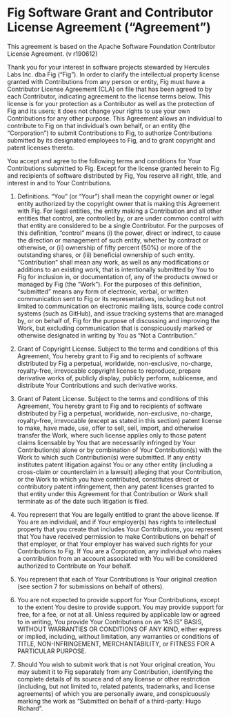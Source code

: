 # Fig Software Grant and Contributor License Agreement (“Agreement”)

This agreement is based on the Apache Software Foundation Contributor License Agreement. (v r190612)

Thank you for your interest in software projects stewarded by Hercules Labs Inc. dba Fig (“Fig”). In order to clarify the intellectual property license granted with Contributions from any person or entity, Fig must have a Contributor License Agreement (CLA) on file that has been agreed to by each Contributor, indicating agreement to the license terms below. This license is for your protection as a Contributor as well as the protection of Fig and its users; it does not change your rights to use your own Contributions for any other purpose. This Agreement allows an individual to contribute to Fig on that individual’s own behalf, or an entity (the “Corporation”) to submit Contributions to Fig, to authorize Contributions submitted by its designated employees to Fig, and to grant copyright and patent licenses thereto.

You accept and agree to the following terms and conditions for Your Contributions submitted to Fig. Except for the license granted herein to Fig and recipients of software distributed by Fig, You reserve all right, title, and interest in and to Your Contributions.

1. Definitions. “You” (or “Your”) shall mean the copyright owner or legal entity authorized by the copyright owner that is making this Agreement with Fig. For legal entities, the entity making a Contribution and all other entities that control, are controlled by, or are under common control with that entity are considered to be a single Contributor. For the purposes of this definition, “control” means (i) the power, direct or indirect, to cause the direction or management of such entity, whether by contract or otherwise, or (ii) ownership of fifty percent (50%) or more of the outstanding shares, or (iii) beneficial ownership of such entity. “Contribution” shall mean any work, as well as any modifications or additions to an existing work, that is intentionally submitted by You to Fig for inclusion in, or documentation of, any of the products owned or managed by Fig (the “Work”). For the purposes of this definition, “submitted” means any form of electronic, verbal, or written communication sent to Fig or its representatives, including but not limited to communication on electronic mailing lists, source code control systems (such as GitHub), and issue tracking systems that are managed by, or on behalf of, Fig for the purpose of discussing and improving the Work, but excluding communication that is conspicuously marked or otherwise designated in writing by You as “Not a Contribution.”

2. Grant of Copyright License. Subject to the terms and conditions of this Agreement, You hereby grant to Fig and to recipients of software distributed by Fig a perpetual, worldwide, non-exclusive, no-charge, royalty-free, irrevocable copyright license to reproduce, prepare derivative works of, publicly display, publicly perform, sublicense, and distribute Your Contributions and such derivative works.

3. Grant of Patent License. Subject to the terms and conditions of this Agreement, You hereby grant to Fig and to recipients of software distributed by Fig a perpetual, worldwide, non-exclusive, no-charge, royalty-free, irrevocable (except as stated in this section) patent license to make, have made, use, offer to sell, sell, import, and otherwise transfer the Work, where such license applies only to those patent claims licensable by You that are necessarily infringed by Your Contribution(s) alone or by combination of Your Contribution(s) with the Work to which such Contribution(s) were submitted. If any entity institutes patent litigation against You or any other entity (including a cross-claim or counterclaim in a lawsuit) alleging that your Contribution, or the Work to which you have contributed, constitutes direct or contributory patent infringement, then any patent licenses granted to that entity under this Agreement for that Contribution or Work shall terminate as of the date such litigation is filed.

4. You represent that You are legally entitled to grant the above license. If You are an individual, and if Your employer(s) has rights to intellectual property that you create that includes Your Contributions, you represent that You have received permission to make Contributions on behalf of that employer, or that Your employer has waived such rights for your Contributions to Fig. If You are a Corporation, any individual who makes a contribution from an account associated with You will be considered authorized to Contribute on Your behalf.

5. You represent that each of Your Contributions is Your original creation (see section 7 for submissions on behalf of others).

6. You are not expected to provide support for Your Contributions, except to the extent You desire to provide support. You may provide support for free, for a fee, or not at all. Unless required by applicable law or agreed to in writing, You provide Your Contributions on an “AS IS” BASIS, WITHOUT WARRANTIES OR CONDITIONS OF ANY KIND, either express or implied, including, without limitation, any warranties or conditions of TITLE, NON-INFRINGEMENT, MERCHANTABILITY, or FITNESS FOR A PARTICULAR PURPOSE.

7. Should You wish to submit work that is not Your original creation, You may submit it to Fig separately from any Contribution, identifying the complete details of its source and of any license or other restriction (including, but not limited to, related patents, trademarks, and license agreements) of which you are personally aware, and conspicuously marking the work as “Submitted on behalf of a third-party: Hugo Richard”.
